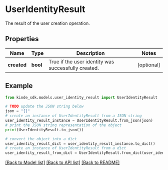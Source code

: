# UserIdentityResult

The result of the user creation operation.

## Properties

Name | Type | Description | Notes
------------ | ------------- | ------------- | -------------
**created** | **bool** | True if the user identity was successfully created. | [optional] 

## Example

```python
from kinde_sdk.models.user_identity_result import UserIdentityResult

# TODO update the JSON string below
json = "{}"
# create an instance of UserIdentityResult from a JSON string
user_identity_result_instance = UserIdentityResult.from_json(json)
# print the JSON string representation of the object
print(UserIdentityResult.to_json())

# convert the object into a dict
user_identity_result_dict = user_identity_result_instance.to_dict()
# create an instance of UserIdentityResult from a dict
user_identity_result_from_dict = UserIdentityResult.from_dict(user_identity_result_dict)
```
[[Back to Model list]](../README.md#documentation-for-models) [[Back to API list]](../README.md#documentation-for-api-endpoints) [[Back to README]](../README.md)


